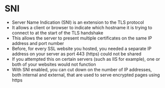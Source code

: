 
# SNI
- Server Name Indication (SNI) is an extension to the TLS protocol
- It allows a client or browser to indicate which hostname it is trying to connect to at the start of the TLS handshake
- This allows the server to present multiple certificates on the same IP address and port number 
- Before, for every SSL website you hosted, you needed a separate IP address on your server as port 443 (https) could 
  not be shared
- If you attempted this on certain servers (such as IIS for example), one or both of your websites would not function 
- With SNI enabled, you can cut down on the number of IP addresses, both internal and external, that are used to serve 
  encrypted pages using https